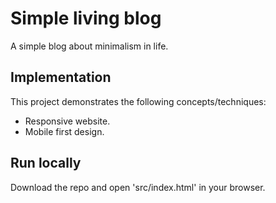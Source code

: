 # Simple living blog

A simple blog about minimalism in life.

## Implementation

This project demonstrates the following concepts/techniques:

* Responsive website.
* Mobile first design.

## Run locally

Download the repo and open 'src/index.html' in your browser.
